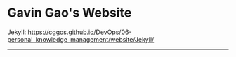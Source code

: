 # Gavin Gao's Website

Jekyll: https://cggos.github.io/DevOps/06-personal_knowledge_management/website/Jekyll/

----------
